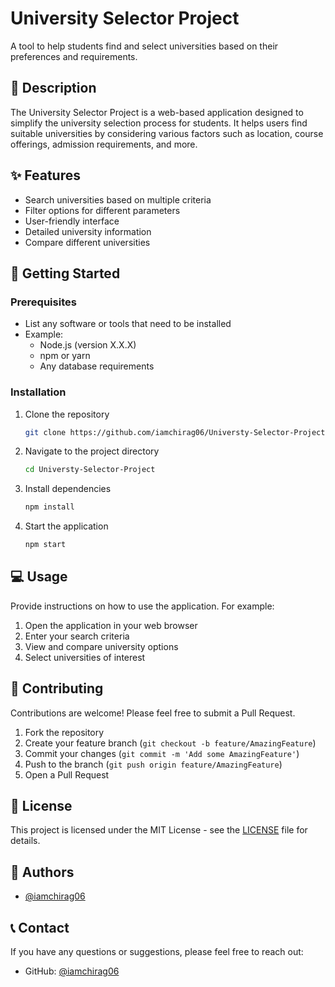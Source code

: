 # University Selector Project

A tool to help students find and select universities based on their preferences and requirements.

## 📝 Description

The University Selector Project is a web-based application designed to simplify the university selection process for students. It helps users find suitable universities by considering various factors such as location, course offerings, admission requirements, and more.

## ✨ Features

- Search universities based on multiple criteria
- Filter options for different parameters
- User-friendly interface
- Detailed university information
- Compare different universities

## 🚀 Getting Started

### Prerequisites

- List any software or tools that need to be installed
- Example:
  - Node.js (version X.X.X)
  - npm or yarn
  - Any database requirements

### Installation

1. Clone the repository
   ```bash
   git clone https://github.com/iamchirag06/Universty-Selector-Project.git
   ```

2. Navigate to the project directory
   ```bash
   cd Universty-Selector-Project
   ```

3. Install dependencies
   ```bash
   npm install
   ```

4. Start the application
   ```bash
   npm start
   ```

## 💻 Usage

Provide instructions on how to use the application. For example:
1. Open the application in your web browser
2. Enter your search criteria
3. View and compare university options
4. Select universities of interest

## 🤝 Contributing

Contributions are welcome! Please feel free to submit a Pull Request.

1. Fork the repository
2. Create your feature branch (`git checkout -b feature/AmazingFeature`)
3. Commit your changes (`git commit -m 'Add some AmazingFeature'`)
4. Push to the branch (`git push origin feature/AmazingFeature`)
5. Open a Pull Request

## 📄 License

This project is licensed under the MIT License - see the [LICENSE](LICENSE) file for details.

## 👥 Authors

- [@iamchirag06](https://github.com/iamchirag06)

## 📞 Contact

If you have any questions or suggestions, please feel free to reach out:

- GitHub: [@iamchirag06](https://github.com/iamchirag06)
